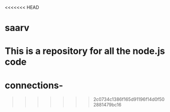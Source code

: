 <<<<<<< HEAD
# saarv
This is a repository for all the node.js code 
=======
# connections-
>>>>>>> 2c0734c1386f165d91196f14d0f502881479bc16

